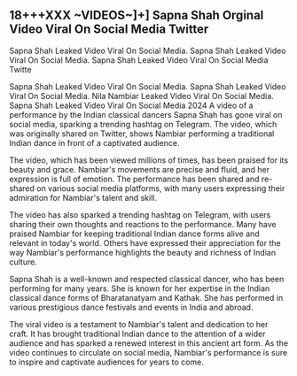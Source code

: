 <h2>18+++XXX ~VIDEOS~]+] Sapna Shah Orginal Video Viral On Social Media Twitter</h2>

Sapna Shah Leaked Video Viral On Social Media. Sapna Shah Leaked Video Viral On Social Media. Sapna
Shah Leaked Video Viral On Social Media Twitte

Sapna Shah Leaked Video Viral On Social Media. Sapna Shah Leaked Video Viral On Social Media. Nila
Nambiar Leaked Video Viral On Social Media. Sapna Shah Leaked Video Viral On Social Media 2024
A video of a performance by the Indian classical dancers Sapna Shah has gone viral on social media,
sparking a trending hashtag on Telegram. The video, which was originally shared on Twitter, shows
Nambiar performing a traditional Indian dance in front of a captivated audience.

The video, which has been viewed millions of times, has been praised for its beauty and grace.
Nambiar's movements are precise and fluid, and her expression is full of emotion. The performance has
been shared and re-shared on various social media platforms, with many users expressing their
admiration for Nambiar's talent and skill.

The video has also sparked a trending hashtag on Telegram, with users sharing their own thoughts and
reactions to the performance. Many have praised Nambiar for keeping traditional Indian dance forms
alive and relevant in today's world. Others have expressed their appreciation for the way Nambiar's
performance highlights the beauty and richness of Indian culture.

Sapna Shah is a well-known and respected classical dancer, who has been performing for many years.
She is known for her expertise in the Indian classical dance forms of Bharatanatyam and Kathak. She
has performed in various prestigious dance festivals and events in India and abroad.

The viral video is a testament to Nambiar's talent and dedication to her craft. It has brought traditional
Indian dance to the attention of a wider audience and has sparked a renewed interest in this ancient art
form. As the video continues to circulate on social media, Nambiar's performance is sure to inspire and
captivate audiences for years to come.
